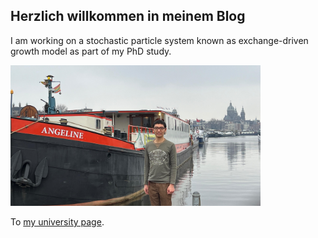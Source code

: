 ## Herzlich willkommen in meinem Blog
I am working on a stochastic particle system known as exchange-driven growth model as part of my PhD study.

<img src="images/Photo_Amsterdam" alt="My picture" width="400"/>



To [my university page](https://www.uni-muenster.de/AMM/show_perspage.shtml?id=1608).
